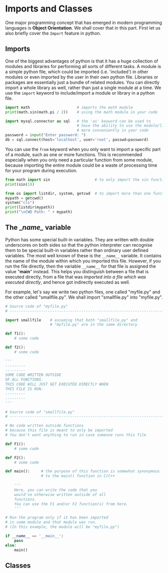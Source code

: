 # Imports and Classes

One major programming concept that has emerged in modern programming languages is **Object Orientation**. We shall cover that in this part. First let us also briefly cover the ```Import``` feature in python.

## Imports

One of the biggest advantages of python is that it has a huge collection of modules and libraries for performing all sorts of different tasks. A module is a simple python file, which could be imported (i.e. 'included') in other modules or even imported by the user in their own python file. Libraries or packages are essentially just a bundle of related modules. You can directly import a whole library as well, rather than just a single module at a time. We use the ```import``` keyword to include/import a module or library in a python file.

```py
import math                     # imports the math module
print(math.sin(math.pi / 2))    # using the math module in your code

import mysql.connector as sql   # the 'as' keyword can be used to
                                # have the ability to use the module/library
                                # more conveniently in your code
password = input("Enter password: ")
db = sql.connect(host='localhost', user='root', passwd=password)
```

You can use the ```from``` keyword when you only want to import a specific part of a module, such as one or more functions. This is recommended especially when you only need a particular function from some module, because importing the entire module could be a waste of processing time for your program during execution.

```py
from math import sin                    # to only import the sin function
print(sin(1))

from os import listdir, system, getcwd  # to import more than one function
mypath = getcwd()
system("cls")
print(listdir(mypath))
print("\nCWD Path: " + mypath)
```

## The \__name\__ variable

Python has some special built-in variables. They are written with double underscores on both sides so that the python interpreter can recognise them to be special built-in variables rather than ordinary user defined variables. The most well known of these is the ```__name__``` variable. It contains the name of the module within which you imported this file. However, if you run the file directly, then the variable ```__name__``` for that file is assigned the value "__main__" instead. This helps you distinguish between a file that is executed directly, from a file that was *imported into a file which was executed directly*, and hence got indirectly executed as well.

For example, let's say we write two python files, one called "myfile.py" and the other called "smallfile.py". We shall import "smallfile.py" into "myfile.py".

```py
# Source code of "myfile.py"
# -----------------------------------------------------------------------

import smallfile    # assuming that both "smallfile.py" and
                    # "myfile.py" are in the same directory

def f1():
    # some code

def f2():
    # some code

'''
---------
---------
SOME CODE WRITTEN OUTSIDE
OF ALL FUNCTIONS.
THIS CODE WILL JUST GET EXECUTED DIRECTLY WHEN
THIS FILE IS RUN.
---------
---------
'''
```
```py
# Source code of "smallfile.py"
# -----------------------------------------------------------------------

# No code written outside functions
# because this file is meant to only be imported
# You don't want anything to run in case someone runs this file

def F1():
    # some code

def F2():
    # some code

def main():     # the purpose of this function is somewhat synonymous
                # to the main() function in C/C++
    
    '''
    Here, you can write the code that you
    would've otherwise written outside of all
    functions.
    You can use the F1 and/or F2 function(s) from here.
    '''

# Run the program only if it has been imported
# in some module and that module was run.
# (In this example, the module will be "myfile.py")

if __name__ == '__main__':
    pass
else:
    main()
```

## Classes